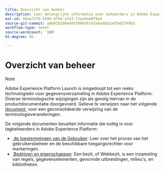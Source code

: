 ```yaml
---
title: Overzicht van beheer
description: Leer belangrijke informatie over beheerders in Adobe Experience Platform Launch.
exl-id: 56ae72fb-5599-4794-a7e3-71ea9a40f9e4
source-git-commit: a8b0282004dd57096dfc63a9adb82ad70d37495d
workflow-type: tm+mt
source-wordcount: '109'
ht-degree: 0%

---
```


# Overzicht van beheer

>[!NOTE]
>
>Adobe Experience Platform Launch is omgedoopt tot een reeks technologieën voor gegevensverzameling in Adobe Experience Platform. Diverse terminologische wijzigingen zijn als gevolg hiervan in de productdocumentatie doorgevoerd. Gelieve te verwijzen naar het volgende [&#x200B; document &#x200B;](../../term-updates.md) voor een geconsolideerde verwijzing van de terminologieveranderingen.

De volgende documenten bevatten informatie die nuttig is voor tagbeheerders in Adobe Experience Platform:

* [&#x200B; de toestemmingen van de Gebruiker &#x200B;](user-permissions.md): Leer over het proces van het gebruikersbeheer en de beschikbare toegangsrechten voor markeringen.
* [&#x200B; Bedrijven en eigenschappen &#x200B;](companies-and-properties.md): Een bezit, of Webbezit, is een inzameling van regels, gegevenselementen, gevormde uitbreidingen, milieu&#39;s, en bibliotheken.
